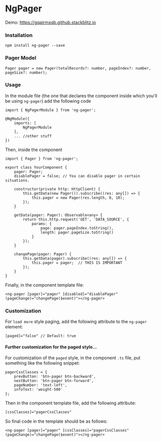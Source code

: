 
# NgPager

Demo: https://gqairmxqb.github.stackblitz.io

### Installation
```
npm install ng-pager --save
```

### Pager Model
```
Pager pager = new Pager(totalRecords?: number, pageIndex?: number, pageSize?: number);
```

### Usage

In the module file (the one that declares the component inside which you'll be using `ng-pager`) add the following code
```
import { NgPagerModule } from 'ng-pager';

@NgModule({
    imports: [
        NgPagerModule
    ],
    ... //other stuff
})
```

Then, inside the component
```
import { Pager } from 'ng-pager';
    
export class YourComponent {
    pager: Pager;
    disablePager = false; // You can disable pager in certain situations.

    constructor(private http: HttpClient) {
        this.getData(new Pager()).subscribe((res: any[]) => {
            this.pager = new Pager(res.length, 0, 10);
        });
    }

    getData(pager: Pager): Observable<any> {
        return this.http.request('GET', 'DATA_SOURCE', {
            params: {
                page: pager.pageIndex.toString(),
                length: pager.pageSize.toString()
            }
        });
    }

    changePage(pager: Pager) {
        this.getData(pager).subscribe((res: any[]) => {
            this.pager = pager;  // THIS IS IMPORTANT
        });
    }
}
```

Finally, in the component template file:
```
<ng-pager [pager]="pager" [disabled]="disablePager" (pageChange)="changePage($event)"></ng-pager>
```

### Customization
For `load more` style paging, add the following attribute to the `ng-pager` element:
```
[paged]="false" // Default: true
```

#### Further customization for the paged style...

For customization of the `paged` style, in the component `.ts` file, put something like the following snippet:
```
pagerCssClasses = {
    prevButton: 'btn-pager btn-backward',
    nextButton: 'btn-pager btn-forward',
    pageNumber: 'text-left',
    infoText: 'weight-500'
};
```

Then in the component template file, add the following attribute:
```
[cssClasses]="pagerCssClasses"
```

So final code in the template should be as follows:
```
<ng-pager [pager]="pager" [cssClasses]="pagerCssClasses" (pageChange)="changePage($event)"></ng-pager>
```
